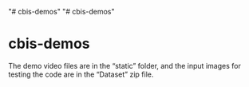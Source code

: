 "# cbis-demos" 
"# cbis-demos" 
# cbis-demos
The demo video files are in the “static” folder, and the input images for testing the code are in the “Dataset” zip file.
